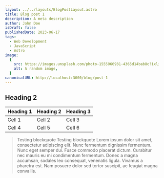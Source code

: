 ```yaml
---
layout: ../../layouts/BlogPostLayout.astro
title: Blog post 1
description: A meta description
author: John Doe
isDraft: false
publishedDate: 2023-06-17
tags:
  - Web Development
  - JavaScript
  - Astro
image:
  {
    src: https://images.unsplash.com/photo-1555066931-4365d14bab8c?ixlib=rb-4.0.3&ixid=MnwxMjA3fDB8MHxwaG90by1wYWdlfHx8fGVufDB8fHx8&auto=format&fit=crop&w=1470&q=80,
    alt: A random image,
  }
canonicalURL: http://localhost:3000/blog/post-1
---
```


## Heading 2

| Heading 1 | Heading 2 | Heading 3 |
| --------- | --------- | --------- |
| Cell 1    | Cell 2    | Cell 3    |
| Cell 4    | Cell 5    | Cell 6    |

> Testing blockquote
> Testing blockquote
> Lorem ipsum dolor sit amet, consectetur adipiscing elit. Nunc fermentum dignissim fermentum. Nunc eget semper dui. Fusce commodo placerat dictum. Curabitur nec mauris eu mi condimentum fermentum. Donec a magna accumsan, sodales leo consequat, venenatis ligula. Vivamus a pharetra est. Nam posuere dolor sed tortor suscipit, ac feugiat magna convallis.
